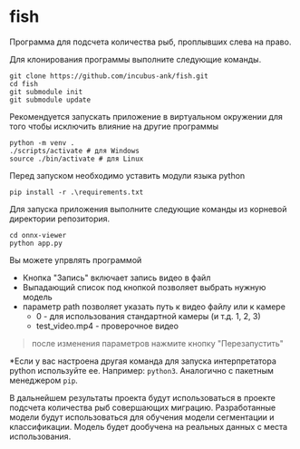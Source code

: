# fish

Программа для подсчета количества рыб, проплывших слева на право.

Для клонирования программы выполните следующие команды.

```
git clone https://github.com/incubus-ank/fish.git
cd fish
git submodule init
git submodule update
```

Рекомендуется запускать приложение в виртуальном окружении для того чтобы исключить влияние на другие программы

```
python -m venv .
./scripts/activate # для Windows
source ./bin/activate # для Linux
```

Перед запуском необходимо уставить модули языка python

```
pip install -r .\requirements.txt
```

Для запуска приложения выполните следующие команды из корневой директории репозитория.

```
cd onnx-viewer
python app.py
```

Вы можете упрвлять программой

+ Кнопка "Запись" включает запись видео в файл
+ Выпадающий список под кнопкой позволяет выбрать нужную модель
+ параметр path позволяет указать путь к видео файлу или к камере
  + 0 - для использования стандартной камеры (и т.д. 1, 2, 3)
  + test_video.mp4 - проверочное видео
 
> после изменения параметров нажмите кнопку "Перезапустить"


*Если у вас настроена другая команда для запуска интерпретатора python используйте ее. Например: `python3`. Аналогично с пакетным менеджером `pip`.

В дальнейшем результаты проекта будут использоваться в проекте подсчета количества рыб совершающих миграцию. Разработанные модели будут использоваться для обучения модели сегментации и классификации. Модель будет дообучена на реальных данных с места использования.
